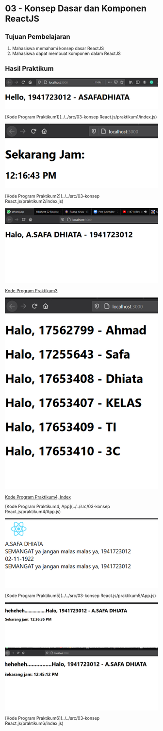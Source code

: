 # 03 - Konsep Dasar dan Komponen ReactJS

## Tujuan Pembelajaran

1. Mahasiswa memahami konsep dasar ReactJS
2. Mahasiswa dapat membuat komponen dalam ReactJS

## Hasil Praktikum

![Hasil Run Praktikum1](img/praktikum1.PNG)

[Kode Program Praktikum1](../../src/03-konsep React.js/praktikum1/index.js)

![Hasil Run Praktikum2](img/praktikum2.PNG)

[Kode Program Praktikum2](../../src/03-konsep React.js/praktikum2/index.js)

![Hasil Run Praktikum3](img/praktikum3.PNG)

[Kode Program Praktikum3](../../src/03_konsep_reactjs/praktikum3/index.js)

![Hasil Run Praktikum4](img/praktikum4.PNG)

[Kode Program Praktikum4, Index](../../src/03_konsep_reactjs/praktikum4/index.js)

[Kode Program Praktikum4, App](../../src/03-konsep React.js/praktikum4/App.js)

![Hasil Run Praktikum5](img/praktikum5.PNG)

[Kode Program Praktikum5](../../src/03-konsep React.js/praktikum5/App.js)

![Hasil Run Praktikum6](img/praktikum6.PNG)
![Hasil Run Praktikum6](img/praktikum6_1.PNG)

[Kode Program Praktikum6](../../src/03-konsep React.js/praktikum6/index.js)
